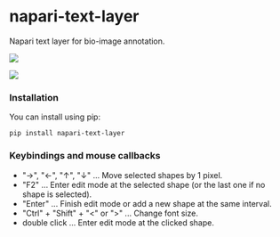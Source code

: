 # napari-text-layer

Napari text layer for bio-image annotation.

![](GIFs/annot.gif)

![](GIFs/age.gif)

### Installation

You can install using pip:

```
pip install napari-text-layer
```

### Keybindings and mouse callbacks

- "&rarr;", "&larr;", "&uarr;", "&darr;" ... Move selected shapes by 1 pixel.
- "F2" ... Enter edit mode at the selected shape (or the last one if no shape is selected).
- "Enter" ... Finish edit mode or add a new shape at the same interval.
- "Ctrl" + "Shift" + "<" or ">" ... Change font size.
- double click ... Enter edit mode at the clicked shape.
